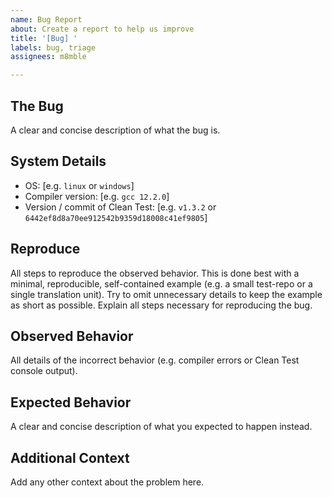 ```yaml
---
name: Bug Report
about: Create a report to help us improve
title: '[Bug] '
labels: bug, triage
assignees: m8mble

---
```


## The Bug

A clear and concise description of what the bug is.


## System Details

 - OS: [e.g. `linux` or `windows`]
 - Compiler version: [e.g. `gcc 12.2.0`]
 - Version / commit of Clean Test: [e.g. `v1.3.2` or `6442ef8d8a70ee912542b9359d18008c41ef9805`]


## Reproduce

All steps to reproduce the observed behavior. This is done best with a minimal, reproducible, self-contained example  (e.g. a small test-repo or a single translation unit). Try to omit unnecessary details to keep the example as short as possible. Explain all steps necessary for reproducing the bug.


## Observed Behavior

All details of the incorrect behavior (e.g. compiler errors or Clean Test console output).


## Expected Behavior

A clear and concise description of what you expected to happen instead.


## Additional Context

Add any other context about the problem here.
